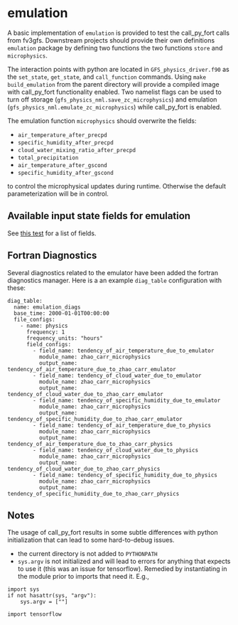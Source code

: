 emulation
=========

A basic implementation of `emulation` is provided to test the call_py_fort calls from fv3gfs.  Downstream projects should provide their own definitions `emulation` package by defining two functions the two functions `store`  and `microphysics`.

The interaction points with python are located in `GFS_physics_driver.f90` as the `set_state`, `get_state`, and `call_function` commands.   Using `make build_emulation` from the parent directory will provide a compiled image with call_py_fort functionality enabled.  Two namelist flags can be used to turn off storage (`gfs_physics_nml.save_zc_microphysics`) and emulation (`gfs_physics_nml.emulate_zc_microphysics`) while call_py_fort is enabled.

The emulation function `microphysics` should overwrite the fields:
- `air_temperature_after_precpd`
- `specific_humidity_after_precpd`
- `cloud_water_mixing_ratio_after_precpd`
- `total_precipitation`
- `air_temperature_after_gscond`
- `specific_humidity_after_gscond`

to control the microphysical updates during runtime.  Otherwise
the default parameterization will be in control.

Available input state fields for emulation
------------------------------------------

See [this test](emulation/emulate.py) for a list of fields.

Fortran Diagnostics
----------------------------------------

Several diagnostics related to the emulator have been added the fortran diagnostics manager.
Here is a an example `diag_table` configuration with these:

```
diag_table:
  name: emulation_diags
  base_time: 2000-01-01T00:00:00
  file_configs:
    - name: physics
      frequency: 1
      frequency_units: "hours"
      field_configs:
        - field_name: tendency_of_air_temperature_due_to_emulator
          module_name: zhao_carr_microphysics
          output_name: tendency_of_air_temperature_due_to_zhao_carr_emulator
        - field_name: tendency_of_cloud_water_due_to_emulator
          module_name: zhao_carr_microphysics
          output_name: tendency_of_cloud_water_due_to_zhao_carr_emulator
        - field_name: tendency_of_specific_humidity_due_to_emulator
          module_name: zhao_carr_microphysics
          output_name: tendency_of_specific_humidity_due_to_zhao_carr_emulator
        - field_name: tendency_of_air_temperature_due_to_physics
          module_name: zhao_carr_microphysics
          output_name: tendency_of_air_temperature_due_to_zhao_carr_physics
        - field_name: tendency_of_cloud_water_due_to_physics
          module_name: zhao_carr_microphysics
          output_name: tendency_of_cloud_water_due_to_zhao_carr_physics
        - field_name: tendency_of_specific_humidity_due_to_physics
          module_name: zhao_carr_microphysics
          output_name: tendency_of_specific_humidity_due_to_zhao_carr_physics
```

Notes
-----

The usage of call_py_fort results in some subtle differences with python initialization that can lead to some hard-to-debug issues.

- the current directory is not added to `PYTHONPATH`
- `sys.argv` is not initialized and will lead to errors for anything that expects to use it (this was an issue for tensorflow).  Remedied by instantiating in the module prior to imports that need it.  E.g.,

```
import sys
if not hasattr(sys, "argv"):
    sys.argv = [""]

import tensorflow
```
